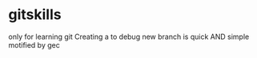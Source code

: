 # gitskills
only for learning git 
Creating a to debug new branch is quick AND simple
motified by gec
